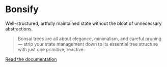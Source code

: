 # Bonsify

Well-structured, artfully maintained state without the bloat of unnecessary abstractions.

> Bonsai trees are all about elegance, minimalism, and careful pruning — strip your state management down to its essential tree structure with just one primitive, reactive.

[Read the documentation](./docs/01_a_single_primitive.md)
